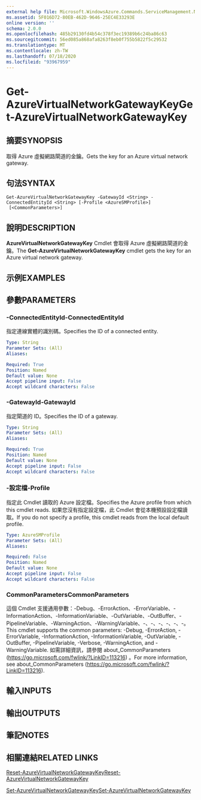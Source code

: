 ```yaml
---
external help file: Microsoft.WindowsAzure.Commands.ServiceManagement.Network.dll-Help.xml
ms.assetid: 5F016D72-80EB-462D-9646-25EC4E33293E
online version: ''
schema: 2.0.0
ms.openlocfilehash: 485b29130fd4b54c378f3ec19389b6c24ba86c63
ms.sourcegitcommit: 56ed085a868afa8263f8eb0f755b5822f5c29532
ms.translationtype: MT
ms.contentlocale: zh-TW
ms.lasthandoff: 07/18/2020
ms.locfileid: "93967959"
---
```

# <span data-ttu-id="d6f19-101">Get-AzureVirtualNetworkGatewayKey</span><span class="sxs-lookup"><span data-stu-id="d6f19-101">Get-AzureVirtualNetworkGatewayKey</span></span>

## <span data-ttu-id="d6f19-102">摘要</span><span class="sxs-lookup"><span data-stu-id="d6f19-102">SYNOPSIS</span></span>
<span data-ttu-id="d6f19-103">取得 Azure 虛擬網路閘道的金鑰。</span><span class="sxs-lookup"><span data-stu-id="d6f19-103">Gets the key for an Azure virtual network gateway.</span></span>

## <span data-ttu-id="d6f19-104">句法</span><span class="sxs-lookup"><span data-stu-id="d6f19-104">SYNTAX</span></span>

```
Get-AzureVirtualNetworkGatewayKey -GatewayId <String> -ConnectedEntityId <String> [-Profile <AzureSMProfile>]
 [<CommonParameters>]
```

## <span data-ttu-id="d6f19-105">說明</span><span class="sxs-lookup"><span data-stu-id="d6f19-105">DESCRIPTION</span></span>
<span data-ttu-id="d6f19-106">**AzureVirtualNetworkGatewayKey** Cmdlet 會取得 Azure 虛擬網路閘道的金鑰。</span><span class="sxs-lookup"><span data-stu-id="d6f19-106">The **Get-AzureVirtualNetworkGatewayKey** cmdlet gets the key for an Azure virtual network gateway.</span></span>

## <span data-ttu-id="d6f19-107">示例</span><span class="sxs-lookup"><span data-stu-id="d6f19-107">EXAMPLES</span></span>

## <span data-ttu-id="d6f19-108">參數</span><span class="sxs-lookup"><span data-stu-id="d6f19-108">PARAMETERS</span></span>

### <span data-ttu-id="d6f19-109">-ConnectedEntityId</span><span class="sxs-lookup"><span data-stu-id="d6f19-109">-ConnectedEntityId</span></span>
<span data-ttu-id="d6f19-110">指定連線實體的識別碼。</span><span class="sxs-lookup"><span data-stu-id="d6f19-110">Specifies the ID of a connected entity.</span></span>

```yaml
Type: String
Parameter Sets: (All)
Aliases: 

Required: True
Position: Named
Default value: None
Accept pipeline input: False
Accept wildcard characters: False
```

### <span data-ttu-id="d6f19-111">-GatewayId</span><span class="sxs-lookup"><span data-stu-id="d6f19-111">-GatewayId</span></span>
<span data-ttu-id="d6f19-112">指定閘道的 ID。</span><span class="sxs-lookup"><span data-stu-id="d6f19-112">Specifies the ID of a gateway.</span></span>

```yaml
Type: String
Parameter Sets: (All)
Aliases: 

Required: True
Position: Named
Default value: None
Accept pipeline input: False
Accept wildcard characters: False
```

### <span data-ttu-id="d6f19-113">-設定檔</span><span class="sxs-lookup"><span data-stu-id="d6f19-113">-Profile</span></span>
<span data-ttu-id="d6f19-114">指定此 Cmdlet 讀取的 Azure 設定檔。</span><span class="sxs-lookup"><span data-stu-id="d6f19-114">Specifies the Azure profile from which this cmdlet reads.</span></span> <span data-ttu-id="d6f19-115">如果您沒有指定設定檔，此 Cmdlet 會從本機預設設定檔讀取。</span><span class="sxs-lookup"><span data-stu-id="d6f19-115">If you do not specify a profile, this cmdlet reads from the local default profile.</span></span>

```yaml
Type: AzureSMProfile
Parameter Sets: (All)
Aliases: 

Required: False
Position: Named
Default value: None
Accept pipeline input: False
Accept wildcard characters: False
```

### <span data-ttu-id="d6f19-116">CommonParameters</span><span class="sxs-lookup"><span data-stu-id="d6f19-116">CommonParameters</span></span>
<span data-ttu-id="d6f19-117">這個 Cmdlet 支援通用參數：-Debug、-ErrorAction、-ErrorVariable、-InformationAction、-InformationVariable、-OutVariable、-OutBuffer、-PipelineVariable、-WarningAction、-WarningVariable、-、-、-、-、-、-。</span><span class="sxs-lookup"><span data-stu-id="d6f19-117">This cmdlet supports the common parameters: -Debug, -ErrorAction, -ErrorVariable, -InformationAction, -InformationVariable, -OutVariable, -OutBuffer, -PipelineVariable, -Verbose, -WarningAction, and -WarningVariable.</span></span> <span data-ttu-id="d6f19-118">如需詳細資訊，請參閱 about_CommonParameters (https://go.microsoft.com/fwlink/?LinkID=113216) 。</span><span class="sxs-lookup"><span data-stu-id="d6f19-118">For more information, see about_CommonParameters (https://go.microsoft.com/fwlink/?LinkID=113216).</span></span>

## <span data-ttu-id="d6f19-119">輸入</span><span class="sxs-lookup"><span data-stu-id="d6f19-119">INPUTS</span></span>

## <span data-ttu-id="d6f19-120">輸出</span><span class="sxs-lookup"><span data-stu-id="d6f19-120">OUTPUTS</span></span>

## <span data-ttu-id="d6f19-121">筆記</span><span class="sxs-lookup"><span data-stu-id="d6f19-121">NOTES</span></span>

## <span data-ttu-id="d6f19-122">相關連結</span><span class="sxs-lookup"><span data-stu-id="d6f19-122">RELATED LINKS</span></span>

[<span data-ttu-id="d6f19-123">Reset-AzureVirtualNetworkGatewayKey</span><span class="sxs-lookup"><span data-stu-id="d6f19-123">Reset-AzureVirtualNetworkGatewayKey</span></span>](./Reset-AzureVirtualNetworkGatewayKey.md)

[<span data-ttu-id="d6f19-124">Set-AzureVirtualNetworkGatewayKey</span><span class="sxs-lookup"><span data-stu-id="d6f19-124">Set-AzureVirtualNetworkGatewayKey</span></span>](./Set-AzureVirtualNetworkGatewayKey.md)


